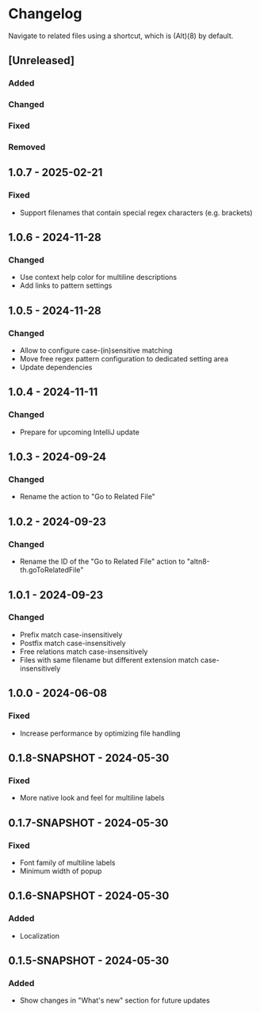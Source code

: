 # Changelog

Navigate to related files using a shortcut, which is (Alt)(8) by default.

## [Unreleased]

### Added

### Changed

### Fixed

### Removed

## 1.0.7 - 2025-02-21

### Fixed

* Support filenames that contain special regex characters (e.g. brackets)

## 1.0.6 - 2024-11-28

### Changed

* Use context help color for multiline descriptions
* Add links to pattern settings

## 1.0.5 - 2024-11-28

### Changed

* Allow to configure case-(in)sensitive matching
* Move free regex pattern configuration to dedicated setting area
* Update dependencies

## 1.0.4 - 2024-11-11

### Changed

* Prepare for upcoming IntelliJ update

## 1.0.3 - 2024-09-24

### Changed

* Rename the action to "Go to Related File"

## 1.0.2 - 2024-09-23

### Changed

* Rename the ID of the "Go to Related File" action to "altn8-th.goToRelatedFile"

## 1.0.1 - 2024-09-23

### Changed

* Prefix match case-insensitively
* Postfix match case-insensitively
* Free relations match case-insensitively
* Files with same filename but different extension match case-insensitively

## 1.0.0 - 2024-06-08

### Fixed

* Increase performance by optimizing file handling

## 0.1.8-SNAPSHOT - 2024-05-30

### Fixed

* More native look and feel for multiline labels

## 0.1.7-SNAPSHOT - 2024-05-30

### Fixed

* Font family of multiline labels
* Minimum width of popup

## 0.1.6-SNAPSHOT - 2024-05-30

### Added

* Localization

## 0.1.5-SNAPSHOT - 2024-05-30

### Added

* Show changes in "What's new" section for future updates
